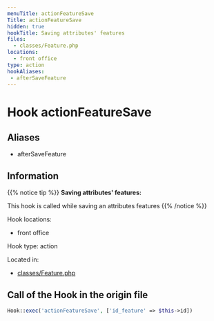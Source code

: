 ```yaml
---
menuTitle: actionFeatureSave
Title: actionFeatureSave
hidden: true
hookTitle: Saving attributes' features
files:
  - classes/Feature.php
locations:
  - front office
type: action
hookAliases:
 - afterSaveFeature
---
```


# Hook actionFeatureSave

## Aliases
 
 - afterSaveFeature



## Information

{{% notice tip %}}
**Saving attributes' features:** 

This hook is called while saving an attributes features
{{% /notice %}}

Hook locations: 
  - front office

Hook type: action

Located in: 
  - [classes/Feature.php](https://github.com/PrestaShop/PrestaShop/blob/8.0.x/classes/Feature.php)

## Call of the Hook in the origin file

```php
Hook::exec('actionFeatureSave', ['id_feature' => $this->id])
```